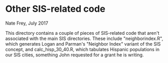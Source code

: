 # Other SIS-related code #

Nate Frey, July 2017

This directory contains a couple of pieces of SIS-related code that aren't associated with the main SIS directories. These include
"neighborindex.R", which generates Logan and Parman's "Neighbor Index" variant of the SIS concept, and calc_hisp_30_40.R, which 
tabulates Hispanic populations in our SIS cities, something John requested for a grant he is writing. 
